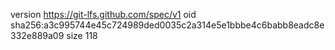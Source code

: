 version https://git-lfs.github.com/spec/v1
oid sha256:a3c995744e45c724989ded0035c2a314e5e1bbbe4c6babb8eadc8e332e889a09
size 118
